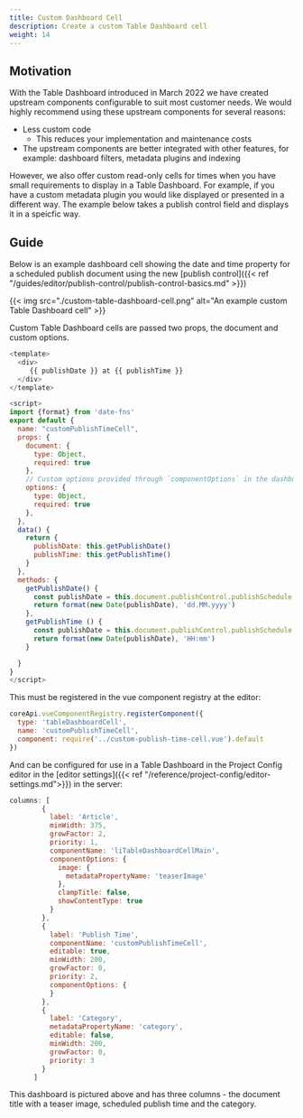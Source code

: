 ```yaml
---
title: Custom Dashboard Cell
description: Create a custom Table Dashboard cell
weight: 14
---
```


## Motivation

With the Table Dashboard introduced in March 2022 we have created upstream components configurable to suit most customer needs. We would highly recommend using these upstream components for several reasons:
- Less custom code
  - This reduces your implementation and maintenance costs
- The upstream components are better integrated with other features, for example: dashboard filters, metadata plugins and indexing

However, we also offer custom read-only cells for times when you have small requirements to display in a Table Dashboard. For example, if you have a custom metadata plugin you would like displayed or presented in a different way. The example below takes a publish control field and displays it in a speicfic way.


## Guide

Below is an example dashboard cell showing the date and time property for a scheduled publish document using the new [publish control]({{< ref "/guides/editor/publish-control/publish-control-basics.md" >}})

{{< img src="./custom-table-dashboard-cell.png" alt="An example custom Table Dashboard cell" >}}

Custom Table Dashboard cells are passed two props, the document and custom options.

```js
<template>
  <div>
     {{ publishDate }} at {{ publishTime }}
  </div>
</template>

<script>
import {format} from 'date-fns'
export default {
  name: "customPublishTimeCell",
  props: {
    document: {
      type: Object,
      required: true
    },
    // Custom options provided through `componentOptions` in the dashboard config
    options: {
      type: Object,
      required: true
    },
  },
  data() {
    return {
      publishDate: this.getPublishDate()
      publishTime: this.getPublishTime()
    }
  },
  methods: {
    getPublishDate() {
      const publishDate = this.document.publishControl.publishSchedule.date // UTC String, e.g. 2022-12-14T17:03:00.000Z
      return format(new Date(publishDate), 'dd.MM.yyyy')
    },
    getPublishTime () {
      const publishDate = this.document.publishControl.publishSchedule.date // UTC String, e.g. 2022-12-14T17:03:00.000Z
      return format(new Date(publishDate), 'HH:mm')
    }

  }
}
</script>

```

This must be registered in the vue component registry at the editor:

```js
coreApi.vueComponentRegistry.registerComponent({
  type: 'tableDashboardCell',
  name: 'customPublishTimeCell',
  component: require('../custom-publish-time-cell.vue').default
})
```

And can be configured for use in a Table Dashboard in the Project Config editor in the [editor settings]({{< ref "/reference/project-config/editor-settings.md">}}) in the server:

```js
columns: [
        {
          label: 'Article',
          minWidth: 375,
          growFactor: 2,
          priority: 1,
          componentName: 'liTableDashboardCellMain',
          componentOptions: {
            image: {
              metadataPropertyName: 'teaserImage'
            },
            clampTitle: false,
            showContentType: true
          }
        },
        {
          label: 'Publish Time',
          componentName: 'customPublishTimeCell',
          editable: true,
          minWidth: 200,
          growFactor: 0,
          priority: 2,
          componentOptions: {
          }
        },
        {
          label: 'Category',
          metadataPropertyName: 'category',
          editable: false,
          minWidth: 200,
          growFactor: 0,
          priority: 3
        }
      ]
  ```

This dashboard is pictured above and has three columns - the document title with a teaser image, scheduled publish time and the category.